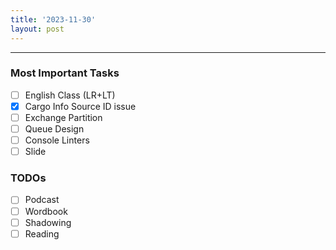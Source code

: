```yaml
---
title: '2023-11-30'
layout: post
---
```


---

### Most Important Tasks

- [ ] English Class (LR+LT)
- [x] Cargo Info Source ID issue
- [ ] Exchange Partition
- [ ] Queue Design
- [ ] Console Linters
- [ ] Slide

### TODOs

- [ ] Podcast
- [ ] Wordbook
- [ ] Shadowing
- [ ] Reading
